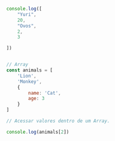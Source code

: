 <!-- * Arrays (Vetores)
    * Uma lista
    * Agrupamento de Dados

    ["Mayk", 36] -->

```js
console.log([
    "Yuri", 
    20,
    "Ovos",
    2,
    3

])
```
```js

// Array
const animals = [
    'Lion',
    'Monkey',
    {
        name: 'Cat',
        age: 3
    }
]

// Acessar valores dentro de um Array.

console.log(animals[2])
```